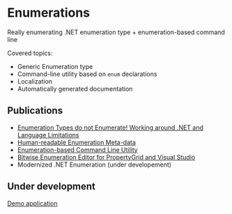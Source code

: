 # Enumerations

Really enumerating .NET enumeration type + enumeration-based command line

Covered topics:

* Generic Enumeration type
* Command-line utility based on <code>enum</code> declarations
* Localization
* Automatically generated documentation

## Publications

* [Enumeration Types do not Enumerate! Working around .NET and Language Limitations](https://www.codeproject.com/Articles/129830/Enumeration-Types-do-not-Enumerate-Working-around)
* [Human-readable Enumeration Meta-data](https://www.codeproject.com/Articles/136181/Human-readable-Enumeration-Meta-data)
* [Enumeration-based Command Line Utility](https://www.codeproject.com/Articles/144349/Enumeration-based-Command-Line-Utility)
* [Bitwise Enumeration Editor for PropertyGrid and Visual Studio](https://www.codeproject.com/Articles/809357/Bitwise-Enumeration-Editor-for-PropertyGrid-and-Vi)
* Modernized .NET Enumeration (under developement)

## Under development

[Demo application](article/demo.webp)
